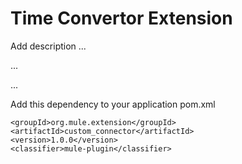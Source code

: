 # Time Convertor Extension

Add description ...


...


...


Add this dependency to your application pom.xml

```
<groupId>org.mule.extension</groupId>
<artifactId>custom_connector</artifactId>
<version>1.0.0</version>
<classifier>mule-plugin</classifier>
```
